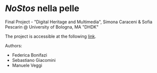 # <i>NoStos</i> nella pelle

Final Project - "Digital Heritage and Multimedia", Simona Caraceni & Sofia Pescarin @ University of Bologna, MA "DHDK"

The project is accessible at the following [link](https://semafe.github.io/FAVoloso/).

Authors:
- Federica Bonifazi
- Sebastiano Giacomini
- Manuele Veggi
